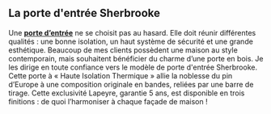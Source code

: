 ## La porte d'entrée Sherbrooke
Une [**porte d’entrée**](/portes-CCU0004/portes-entree-CCN0051) ne se choisit pas au hasard. Elle doit réunir différentes qualités : une bonne isolation, un haut système de sécurité et une grande esthétique.
Beaucoup de mes clients possèdent une maison au style contemporain, mais souhaitent bénéficier du charme d’une porte en bois. Je les dirige en toute confiance vers le modèle de porte d'entrée Sherbrooke.
Cette porte à « Haute Isolation Thermique » allie la noblesse du pin d’Europe à une composition originale en bandes, reliées par une barre de tirage. Cette exclusivité Lapeyre, garantie 5 ans, est disponible en trois finitions : de quoi l’harmoniser à chaque façade de maison !